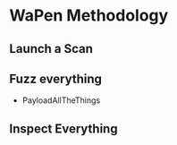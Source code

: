 # WaPen Methodology

## Launch a Scan
## Fuzz everything
- PayloadAllTheThings

## Inspect Everything
